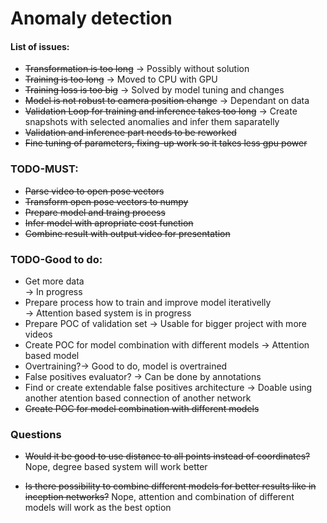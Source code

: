 # Anomaly detection

#### List of issues:
* ~~Transformation is too long~~ -> Possibly without solution<br>
* ~~Training is too long~~ -> Moved to CPU with GPU<br>
* ~~Training loss is too big~~ -> Solved by model tuning and changes<br>
* ~~Model is not robust to camera position change~~ -> Dependant on data<br>
* ~~Validation Loop for training and inference takes too long~~ -> Create snapshots with selected anomalies and infer them saparatelly<br>
* ~~Validation and inference part needs to be reworked~~
* ~~Fine tuning of parameters, fixing-up work so it takes less gpu power~~

### TODO-MUST:
 * ~~Parse video to open pose vectors~~ <br>
 * ~~Transform open pose vectors to numpy~~<br>
 * ~~Prepare model and traing process~~<br>
 * ~~Infer model with apropriate cost function~~<br>
 * ~~Combine result with output video for presentation~~<br>

 ### TODO-Good to do:
 * Get more data<br> -> In progress
 * Prepare process how to train and improve model iterativelly<br> -> Attention based system is in progress
 * Prepare POC of validation set  -> Usable for bigger project with more videos<br>
 * Create POC for model combination with different models -> Attention based model <br>
 * Overtraining?-> Good to do, model is overtrained <br> 
 * False positives evaluator? -> Can be done by annotations <br>
 * Find or create extendable false positives architecture -> Doable using another atention based connection of another network<br>
 * ~~Create POC for model combination with different models~~ <br>
 
### Questions
* ~~Would it be good to use distance to all points instead of coordinates?~~ Nope, degree based system will work better<br>

* ~~Is there possibility to combine different models for better results like in inception networks?~~ Nope, attention and combination of different models will work as the best option 
<br>

 
 
